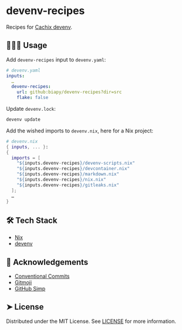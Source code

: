 # devenv-recipes

Recipes for [Cachix devenv](https://devenv.sh/).

<!-- CSpell:ignore Cachix devenv -->

## 🧑🏻‍💻 Usage

Add `devenv-recipes` input to `devenv.yaml`:

```yaml
# devenv.yaml
inputs:
  …
  devenv-recipes:
    url: github:biapy/devenv-recipes?dir=src
    flake: false
```

<!-- CSpell:ignore biapy -->

Update `devenv.lock`:

```bash
devenv update
```

Add the wished imports to `devenv.nix`, here for a Nix project:

```nix
# devenv.nix
{ inputs, ... }:
{
  imports = [
    "${inputs.devenv-recipes}/devenv-scripts.nix"
    "${inputs.devenv-recipes}/devcontainer.nix"
    "${inputs.devenv-recipes}/markdown.nix"
    "${inputs.devenv-recipes}/nix.nix"
    "${inputs.devenv-recipes}/gitleaks.nix"
  ];
  …
}
```

## 🛠️ Tech Stack

- [Nix](https://nixos.org/)
- [devenv](https://devenv.sh/)

## 🙇 Acknowledgements

- [Conventional Commits](https://www.conventionalcommits.org/en/v1.0.0/)
- [Gitmoji](https://gitmoji.dev/)
- [GitHub Simp](https://readmi.xyz/)

<!-- CSpell:ignore Gitmoji -->

## ➤ License

Distributed under the MIT License. See [LICENSE](LICENSE) for more information.
